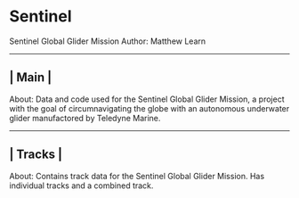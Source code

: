 # Sentinel
Sentinel Global Glider Mission
Author: Matthew Learn

--------
| Main |
--------

About: Data and code used for the Sentinel Global Glider Mission, a project with the goal of circumnavigating the globe with an autonomous underwater glider manufactored by Teledyne Marine.

----------
| Tracks |
----------

About: Contains track data for the Sentinel Global Glider Mission. Has individual tracks and a combined track.